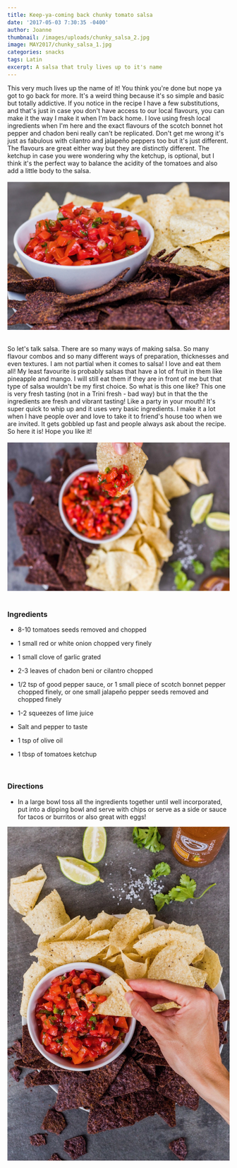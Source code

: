 ```yaml
---
title: Keep-ya-coming back chunky tomato salsa
date: '2017-05-03 7:30:35 -0400'
author: Joanne
thumbnail: /images/uploads/chunky_salsa_2.jpg
image: MAY2017/chunky_salsa_1.jpg
categories: snacks
tags: Latin
excerpt: A salsa that truly lives up to it's name
---
```


This very much lives up the name of it! You think you're done but nope ya got to go back for more. It's a weird thing because it's so simple and basic but totally addictive. If you notice in the recipe I have a few substitutions, and that's just in case you don't have access to our local flavours, you can make it the way I make it when I'm back home.  I love using fresh local ingredients when I'm here and the exact flavours of the scotch bonnet hot pepper and chadon beni really can't be replicated.  Don't get me wrong it's just as fabulous with cilantro and jalapeño peppers too but it's just different. The flavours are great either way but they are distinctly different. The ketchup in case you were wondering why the ketchup, is optional, but I think it's the perfect way to balance the acidity of the tomatoes and also add a little body to the salsa.
<br>
<br>
![Chunky salsa](/img/MAY2017/chunky_salsa_2.jpg)
<br>
<br>

So let's talk salsa. There are so many ways of making salsa. So many flavour combos and so many different ways of preparation, thicknesses and even textures. I am not partial when it comes to salsa! I love and eat them all! My least favourite is probably salsas that have a lot of fruit in them like pineapple and mango. I will still eat them if they are in front of me but that type of salsa wouldn't be my first choice. So what is this one like? This one is very fresh tasting (not in a Trini fresh - bad way) but in that the the ingredients are fresh and vibrant tasting! Like a party in your mouth! It's super quick to whip up and it uses very basic ingredients. I make it a lot when I have people over and love to take it to friend's house too when we are invited. It gets gobbled up fast and people always ask about the recipe.  So here it is! Hope you like it!
<br>
<br>
![Chunky salsa](/img/MAY2017/chunky_salsa_3.jpg)
<br>
<br>

### Ingredients

* 8-10 tomatoes seeds removed and chopped

* 1 small red or white onion chopped very finely

* 1 small clove of garlic grated

* 2-3 leaves of chadon beni or cilantro chopped

* 1/2 tsp of good pepper sauce, or 1 small piece of scotch bonnet pepper chopped finely, or one small jalapeño pepper seeds removed and chopped finely

* 1-2 squeezes of lime juice

* Salt and pepper to taste

* 1 tsp of olive oil

* 1 tbsp of tomatoes ketchup
<br>

### Directions

* In a large bowl toss all the ingredients together until well incorporated, put into a dipping bowl and serve with chips or serve as a side or sauce for tacos or burritos or also great with eggs!  

![Chunky salsa](/img/MAY2017/chunky_salsa_4.jpg)
<br>
<br>

